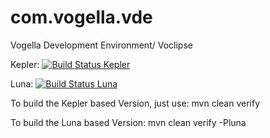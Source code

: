 com.vogella.vde
===============

Vogella Development Environment/ Voclipse 

Kepler: [![Build Status Kepler](https://build.vogella.com/ci/buildStatus/icon?job=C-MASTER-com.vogella.vde)](https://build.vogella.com/ci/job/C-MASTER-com.vogella.vde/)

Luna: [![Build Status Luna](https://build.vogella.com/ci/job/C-MASTER-com.vogella.vde.luna/badge/icon)](https://build.vogella.com/ci/job/C-MASTER-com.vogella.vde.luna/)

To build the Kepler based Version, just use:
mvn clean verify

To build the Luna based Version:
mvn clean verify -Pluna
